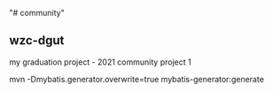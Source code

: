 "# community" 
## wzc-dgut
my graduation project - 2021
community project 1

mvn -Dmybatis.generator.overwrite=true mybatis-generator:generate

